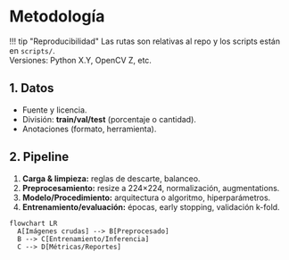 # Metodología

!!! tip "Reproducibilidad"
    Las rutas son relativas al repo y los scripts están en `scripts/`.  
    Versiones: Python X.Y, OpenCV Z, etc.

## 1. Datos
- Fuente y licencia.
- División: **train/val/test** (porcentaje o cantidad).
- Anotaciones (formato, herramienta).

## 2. Pipeline
1. **Carga & limpieza:** reglas de descarte, balanceo.
2. **Preprocesamiento:** resize a 224×224, normalización, augmentations.
3. **Modelo/Procedimiento:** arquitectura o algoritmo, hiperparámetros.
4. **Entrenamiento/evaluación:** épocas, early stopping, validación k-fold.

```mermaid
flowchart LR
  A[Imágenes crudas] --> B[Preprocesado]
  B --> C[Entrenamiento/Inferencia]
  C --> D[Métricas/Reportes]
